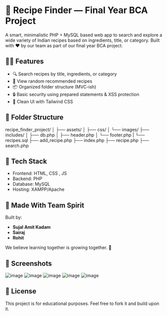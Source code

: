 # 🍲 Recipe Finder — Final Year BCA Project

A smart, minimalistic PHP + MySQL based web app to search and explore a wide variety of Indian recipes based on ingredients, title, or category. Built with ❤️ by our team as part of our final year BCA project.

## 👨‍🍳 Features

- 🔍 Search recipes by title, ingredients, or category
- 🎲 View random recommended recipes
- 📦 Organized folder structure (MVC-ish)
- 🔒 Basic security using prepared statements & XSS protection
- 🧾 Clean UI with Tailwind CSS

## 📁 Folder Structure

recipe_finder_project/ 
│ ├── assets/ 
  │ ├── css/ 
  │ └── images/
  ├── includes/ 
    │ ├── db.php 
    │ ├── header.php
    │ └── footer.php 
    | └── recipes.sql
  ├── add_recipe.php 
  ├── index.php
  ├── recipe.php 
  ├── search.php 

  
## 🚀 Tech Stack

- Frontend: HTML, CSS , JS
- Backend: PHP
- Database: MySQL
- Hosting: XAMPP/Apache

## 🧠 Made With Team Spirit

Built by:
- **Sujal Amit Kadam**
- **Sairaj**
- **Rohit**

We believe learning together is growing together. 💪

## 📸 Screenshots

![image](https://github.com/user-attachments/assets/12718133-8daf-4783-9bf7-47fa09c9585f)
![image](https://github.com/user-attachments/assets/8c83e0c1-a7fa-4d29-8e6e-6bb31d9fb86b)
![image](https://github.com/user-attachments/assets/c77a9e40-c809-49bb-abcf-d25a121ba286)
![image](https://github.com/user-attachments/assets/228136d1-ea10-45f2-bfa8-06424d1272f8)
![image](https://github.com/user-attachments/assets/b617b92d-69b5-44b4-ae7f-fa8d1f5f6bee)


## 📜 License

This project is for educational purposes. Feel free to fork it and build upon it.
